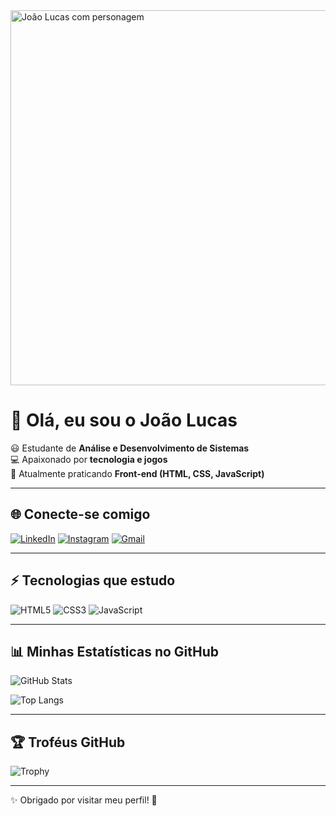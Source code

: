 
<img src="https://LINK-DA-SUA-IMAGEM" alt="João Lucas com personagem" width="600"/>

# 👋 Olá, eu sou o João Lucas  

😃 Estudante de **Análise e Desenvolvimento de Sistemas**  
💻 Apaixonado por **tecnologia e jogos**  
🎯 Atualmente praticando **Front-end (HTML, CSS, JavaScript)**  

---

## 🌐 Conecte-se comigo
[![LinkedIn](https://img.shields.io/badge/LinkedIn-0077B5?style=for-the-badge&logo=linkedin&logoColor=white)](https://linkedin.com/in/https://www.linkedin.com/in/joao-lucas-oliveira-07b0442a7?utm_source=share&utm_campaign=share_via&utm_content=profile&utm_medium=android_app)
[![Instagram](https://img.shields.io/badge/Instagram-E4405F?style=for-the-badge&logo=instagram&logoColor=white)](https://instagram.com/https://www.instagram.com/jl.oliveira10?igsh=MTE0YXkxZXgxOTI1eg==)
[![Gmail](https://img.shields.io/badge/Gmail-D14836?style=for-the-badge&logo=gmail&logoColor=white)](mailto:joaolucascanger@gmail.com)

---

## ⚡ Tecnologias que estudo
![HTML5](https://img.shields.io/badge/HTML5-E34F26?style=for-the-badge&logo=html5&logoColor=white)
![CSS3](https://img.shields.io/badge/CSS3-1572B6?style=for-the-badge&logo=css3&logoColor=white)
![JavaScript](https://img.shields.io/badge/JavaScript-F7DF1E?style=for-the-badge&logo=javascript&logoColor=black)


---

## 📊 Minhas Estatísticas no GitHub
![GitHub Stats](https://github-readme-stats.vercel.app/api?username=joaolucasdev1998&show_icons=true&theme=radical)

![Top Langs](https://github-readme-stats.vercel.app/api/top-langs/?username=joaolucasdev1998&layout=compact&theme=radical)

---

## 🏆 Troféus GitHub
![Trophy](https://github-profile-trophy.vercel.app/?username=joaolucasdev1998&theme=dracula&no-frame=true&row=1)

---

✨ Obrigado por visitar meu perfil! 🚀
